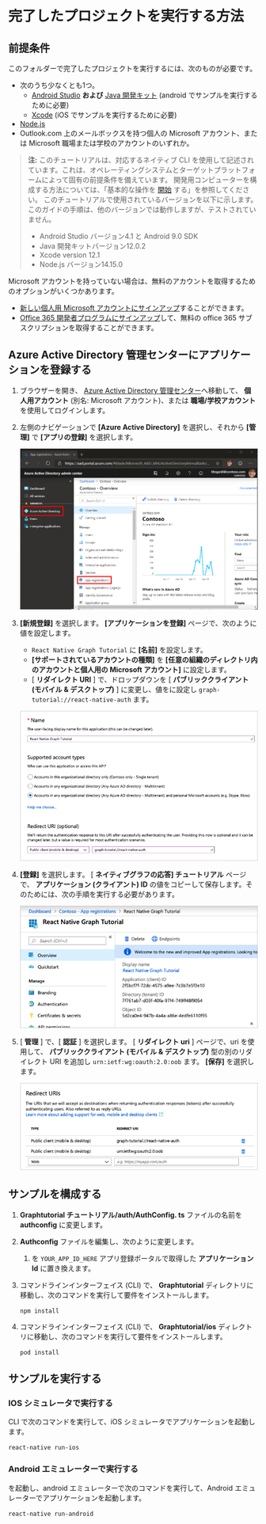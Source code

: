 # <a name="how-to-run-the-completed-project"></a>完了したプロジェクトを実行する方法

## <a name="prerequisites"></a>前提条件

このフォルダーで完了したプロジェクトを実行するには、次のものが必要です。

- 次のうち少なくとも1つ。
  - [Android Studio](https://developer.android.com/studio/) **および** [Java 開発キット](https://jdk.java.net) (android でサンプルを実行するために必要)
  - [Xcode](https://developer.apple.com/xcode/) (iOS でサンプルを実行するために必要)
- [Node.js](https://nodejs.org)
- Outlook.com 上のメールボックスを持つ個人の Microsoft アカウント、または Microsoft 職場または学校のアカウントのいずれか。

> **注:** このチュートリアルは、対応するネイティブ CLI を使用して記述されています。これは、オペレーティングシステムとターゲットプラットフォームによって固有の前提条件を備えています。 開発用コンピューターを構成する方法については、「基本的な操作を [開始](https://facebook.github.io/react-native/docs/getting-started) する」を参照してください。 このチュートリアルで使用されているバージョンを以下に示します。 このガイドの手順は、他のバージョンでは動作しますが、テストされていません。
>
> - Android Studio バージョン4.1 と Android 9.0 SDK
> - Java 開発キットバージョン12.0.2
> - Xcode version 12.1
> - Node.js バージョン14.15.0

Microsoft アカウントを持っていない場合は、無料のアカウントを取得するためのオプションがいくつかあります。

- [新しい個人用 Microsoft アカウントにサインアップ](https://signup.live.com/signup?wa=wsignin1.0&rpsnv=12&ct=1454618383&rver=6.4.6456.0&wp=MBI_SSL_SHARED&wreply=https://mail.live.com/default.aspx&id=64855&cbcxt=mai&bk=1454618383&uiflavor=web&uaid=b213a65b4fdc484382b6622b3ecaa547&mkt=E-US&lc=1033&lic=1)することができます。
- [Office 365 開発者プログラムにサインアップ](https://developer.microsoft.com/office/dev-program)して、無料の office 365 サブスクリプションを取得することができます。

## <a name="register-an-application-with-the-azure-active-directory-admin-center"></a>Azure Active Directory 管理センターにアプリケーションを登録する

1. ブラウザーを開き、 [Azure Active Directory 管理センター](https://aad.portal.azure.com)へ移動して、 **個人用アカウント** (別名: Microsoft アカウント)、または **職場/学校アカウント** を使用してログインします。

1. 左側のナビゲーションで **[Azure Active Directory]** を選択し、それから **[管理]** で **[アプリの登録]** を選択します。

    ![アプリの登録のスクリーンショット ](/tutorial/images/aad-portal-app-registrations.png)

1. **[新規登録]** を選択します。 **[アプリケーションを登録]** ページで、次のように値を設定します。

    - `React Native Graph Tutorial` に **[名前]** を設定します。
    - **[サポートされているアカウントの種類]** を **[任意の組織のディレクトリ内のアカウントと個人用の Microsoft アカウント]** に設定します。
    - [ **リダイレクト URI** ] で、ドロップダウンを [ **パブリッククライアント (モバイル & デスクトップ)** ] に変更し、値をに設定し `graph-tutorial://react-native-auth` ます。

    ![[アプリケーションを登録する] ページのスクリーンショット](/tutorial/images/aad-register-an-app.png)

1. **[登録]** を選択します。 [ **ネイティブグラフの応答] チュートリアル** ページで、 **アプリケーション (クライアント) ID** の値をコピーして保存します。そのためには、次の手順を実行する必要があります。

    ![新しいアプリ登録のアプリケーション ID のスクリーンショット](/tutorial/images/aad-application-id.png)

1. [ **管理** ] で、[ **認証** ] を選択します。 [ **リダイレクト uri** ] ページで、uri を使用して、 **パブリッククライアント (モバイル & デスクトップ)** 型の別のリダイレクト URI を追加し `urn:ietf:wg:oauth:2.0:oob` ます。 **[保存]** を選択します。

    ![リダイレクト Uri ページのスクリーンショット](/tutorial/images/aad-redirect-uris.png)

## <a name="configure-the-sample"></a>サンプルを構成する

1. **Graphtutorial チュートリアル/auth/AuthConfig. ts** ファイルの名前を **authconfig** に変更します。
1. **Authconfig** ファイルを編集し、次のように変更します。
    1. を `YOUR_APP_ID_HERE` アプリ登録ポータルで取得した **アプリケーション Id** に置き換えます。

1. コマンドラインインターフェイス (CLI) で、 **Graphtutorial** ディレクトリに移動し、次のコマンドを実行して要件をインストールします。

    ```Shell
    npm install
    ```

1. コマンドラインインターフェイス (CLI) で、 **Graphtutorial/ios** ディレクトリに移動し、次のコマンドを実行して要件をインストールします。

    ```Shell
    pod install
    ```

## <a name="run-the-sample"></a>サンプルを実行する

### <a name="run-on-ios-simulator"></a>IOS シミュレータで実行する

CLI で次のコマンドを実行して、iOS シミュレータでアプリケーションを起動します。

```Shell
react-native run-ios
```

### <a name="run-on-android-emulator"></a>Android エミュレーターで実行する

を起動し、android エミュレーターで次のコマンドを実行して、Android エミュレーターでアプリケーションを起動します。

```Shell
react-native run-android
```
